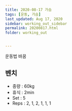 ```yaml
---
title: 2020-08-17 가슴
tags: [운동, 가슴]
last_updated: Aug 17, 2020
sidebar: working_out_sidebar
permalink: 20200817.html
folder: working_out


---
```


운동법 바꿈

## 벤치

- 중량 : 60kg
- 휴식 : 2min
- Set : 5
- Reps : 2, 1, 2, 1, 1, 1
